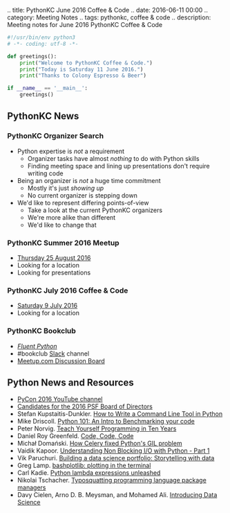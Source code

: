 .. title: PythonKC June 2016 Coffee & Code
.. date: 2016-06-11 00:00
.. category: Meeting Notes
.. tags: pythonkc, coffee & code
.. description: Meeting notes for June 2016 PythonKC Coffee & Code

```python
#!/usr/bin/env python3
# -*- coding: utf-8 -*-

def greetings():
    print("Welcome to PythonKC Coffee & Code.")
    print("Today is Saturday 11 June 2016.")
    print("Thanks to Colony Espresso & Beer")

if __name__ == '__main__':
    greetings()
```

## PythonKC News

### PythonKC Organizer Search
* Python expertise is _not_ a requirement
    * Organizer tasks have almost _nothing_ to do with Python skills
    * Finding meeting space and lining up presentations don't require writing code
* Being an organizer is _not_ a huge time commitment
    * Mostly it's just _showing up_
    * No current organizer is stepping down
* We'd like to represent differing points-of-view
    * Take a look at the current PythonKC organizers
    * We're more alike than different
    * We'd like to change that

### PythonKC Summer 2016 Meetup
* [Thursday 25 August 2016](http://www.meetup.com/pythonkc/events/xgjdhlyvlbhc/)
* Looking for a location
* Looking for presentations

### PythonKC July 2016 Coffee & Code
* [Saturday 9 July 2016](http://www.meetup.com/pythonkc/events/231328883/)
* Looking for a location

### PythonKC Bookclub
* [_Fluent Python_](http://shop.oreilly.com/product/0636920032519.do)
* \#bookclub [Slack](https://pykc-slackipy.herokuapp.com/) channel
* [Meetup.com Discussion Board](http://www.meetup.com/pythonkc/messages/boards/thread/49656306)

## Python News and Resources
* [PyCon 2016 YouTube channel](https://www.youtube.com/channel/UCwTD5zJbsQGJN75MwbykYNw)
* [Candidates for the 2016 PSF Board of Directors](https://wiki.python.org/moin/PythonSoftwareFoundation/BoardCandidates2016)
* Stefan Kupstaitis-Dunkler. [How to Write a Command Line Tool in Python](https://threadsoftechnology.com/2016/05/15/how-to-write-a-command-line-tool-in-python/)
* Mike Driscoll. [Python 101: An Intro to Benchmarking your code](http://www.blog.pythonlibrary.org/2016/05/24/python-101-an-intro-to-benchmarking-your-code/)
* Peter Norvig. [Teach Yourself Programming in Ten Years](http://norvig.com/21-days.html)
* Daniel Roy Greenfeld. [Code, Code, Code](http://www.pydanny.com/code-code-code.html)
* Michał Domański. [How Celery fixed Python's GIL problem](http://blog.domanski.me/how-celery-fixed-pythons-gil-problem/)
* Vaidik Kapoor. [Understanding Non Blocking I/O with Python - Part 1](https://vaidik.in/blog/understanding-non-blocking-io-with-python-part-1.html)
* Vik Paruchuri. [Building a data science portfolio: Storytelling with data](https://www.dataquest.io/blog/data-science-portfolio-project/)
* Greg Lamp. [bashplotlib: plotting in the terminal](https://github.com/glamp/bashplotlib)
* Carl Kadie. [Python lambda expressions unleashed](https://blogs.msdn.microsoft.com/pythonengineering/2016/06/07/lambda-exp-unleashed/)
* Nikolai Tschacher. [Typosquatting programming language package managers](http://incolumitas.com/2016/06/08/typosquatting-package-managers/)
* Davy Cielen, Arno D. B. Meysman, and Mohamed Ali. [Introducing Data Science](https://www.manning.com/books/introducing-data-science)
